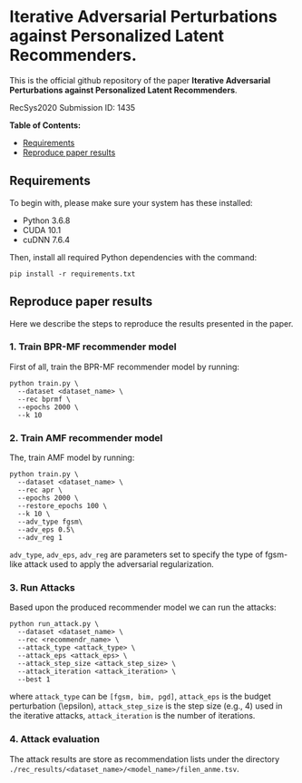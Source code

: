 # Iterative Adversarial Perturbations against Personalized Latent Recommenders.
This is the official github repository of the paper **Iterative Adversarial Perturbations against Personalized Latent Recommenders**.

RecSys2020 Submission ID: 1435

**Table of Contents:**
- [Requirements](#requirements)
- [Reproduce paper results](#reproduce-paper-results)

## Requirements

To begin with, please make sure your system has these installed:

* Python 3.6.8
* CUDA 10.1
* cuDNN 7.6.4

Then, install all required Python dependencies with the command:
```
pip install -r requirements.txt
```

## Reproduce paper results
Here we describe the steps to reproduce the results presented in the paper.

### 1. Train BPR-MF recommender model
First of all, train the BPR-MF recommender model by running:
```
python train.py \
  --dataset <dataset_name> \
  --rec bprmf \
  --epochs 2000 \
  --k 10
 ```
 
 ### 2. Train AMF recommender model
The, train AMF model by running:
```
python train.py \
  --dataset <dataset_name> \
  --rec apr \
  --epochs 2000 \
  --restore_epochs 100 \
  --k 10 \
  --adv_type fgsm\
  --adv_eps 0.5\
  --adv_reg 1
 ```
 ```adv_type```, ```adv_eps```, ```adv_reg``` are parameters set to specify the type of fgsm-like attack used to apply the adversarial regularization.
 
### 3. Run Attacks
Based upon the produced recommender model we can run the attacks:
```
python run_attack.py \
  --dataset <dataset_name> \
  --rec <recommendr_name> \
  --attack_type <attack_type> \
  --attack_eps <attack_eps> \
  --attack_step_size <attack_step_size> \
  --attack_iteration <attack_iteration> \
  --best 1
```
where ```attack_type``` can be ```[fgsm, bim, pgd]```, ```attack_eps``` is the budget perturbation \(\epsilon\), ```attack_step_size``` is the step size (e.g., 4) used in the iterative attacks, ```attack_iteration``` is the number of iterations.

### 4. Attack evaluation

The attack results are store as recommendation lists under the directory ```./rec_results/<dataset_name>/<model_name>/filen_anme.tsv```.

